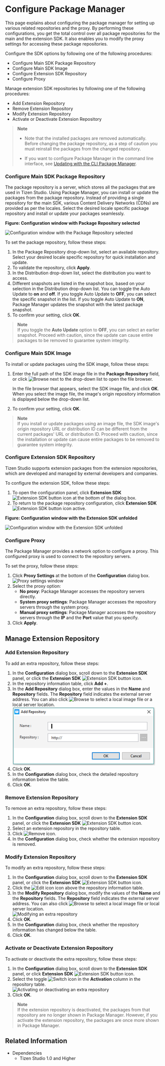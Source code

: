 # Configure Package Manager

This page explains about configuring the package manager for setting up various related repositories and the proxy. By performing these configurations, you get the total control over all package repositories for the main and the extension SDK. It also enables you to modify the proxy settings for accessing these package repositories.

Configure the SDK options by following one of the following procedures:

- Configure Main SDK Package Repository
- Configure Main SDK Image
- Configure Extension SDK Repository
- Configure Proxy

Manage extension SDK repositories by following one of the following procedures:

- Add Extension Repository
- Remove Extension Repository
- Modify Extension Repository
- Activate or Deactivate Extension Repository

> **Note**
>
> - Note that the installed packages are removed automatically. Before changing the package repository, as a step of caution you must reinstall the packages from the changed repository.
> 
> - If you want to configure Package Manager in the command line interface, see [Updating with the CLI Package Manager](update-sdk.md#updating-with-the-cli-package-manager).


### Configure Main SDK Package Repository

The package repository is a server, which stores all the packages that are used in Tizen Studio. Using Package Manager, you can install or update the packages from the package repository. 
Instead of providing a single repository for the main SDK, various  Content Delivery Networks (CDNs) are provided as per the locales. Select the desired locale specific package repository and install or update your packages seamlessly.

**Figure: Configuration window with Package Repository selected**

![Configuration window with the Package Repository selected](./media/advanced_conf_server.png)

To set the package repository, follow these steps:

1. In the Package Repository drop-down list, select an available repository. Select your desired locale specific repository for quick installation and update.
2. To validate the repository, click **Apply**. 
3. In the Distribution drop-down list, select the distribution you want to access.
4. Different snapshots are listed in the snapshot box, based on your selection in the Distribution drop-down list. You can toggle the Auto Update to **on** and **off**. If you toggle Auto Update to **OFF**, you can select the specific snapshot in the list. If you toggle Auto Update to **ON**, Package Manager updates the snapshot with the latest package snapshot.
5. To confirm your setting, click **OK**.

> **Note**  
> If you toggle the **Auto Update** option to **OFF**, you can select an earlier snapshot. Proceed with caution, since the update can cause entire packages to be removed to guarantee system integrity.

### Configure Main SDK Image

To install or update packages using the SDK image, follow these steps:

1. Enter the full path of the SDK image file in the **Package Repository** field, or click ![Browse](./media/advanced_conf_browse.png) next to the drop-down list to open the file browser.

   In the file browser that appears, select the SDK image file, and click **OK**. When you select the image file, the image's origin repository information is displayed below the drop-down list.
2. To confirm your setting, click **OK**.

> **Note**  
> If you install or update packages using an image file, the SDK image's origin repository URL or distribution ID can be different from the current packages' URL or distribution ID. Proceed with caution, since the installation or update can cause entire packages to be removed to guarantee system integrity.

### Configure Extension SDK Repository

Tizen Studio supports extension packages from the extension repositories, which are developed and managed by external developers and companies. 

To configure the extension SDK, follow these steps:

1. To open the configuration panel, click **Extension SDK** ![Extension SDK button icon](./media/advanced_conf_icon_extension.png) at the bottom of the dialog box.
2. To return to the package repository configuration, click **Extension SDK** ![Extension SDK button icon active](./media/advanced_conf_icon_extension_active.png).

**Figure: Configuration window with the Extension SDK unfolded**

![Configuration window with the Extension SDK unfolded](./media/advanced_conf_extension.png)

### Configure Proxy

The Package Manager provides a network option to configure a proxy. This configured proxy is used to connect to the repository servers. 

To set the proxy, follow these steps:

1. Click **Proxy Settings** at the bottom of the **Configuration** dialog box.  
![Proxy settings window](./media/advanced_conf_proxy.png)
2. Select the proxy option:
   - **No proxy**: Package Manager accesses the repository servers directly.
   - **System proxy settings**: Package Manager accesses the repository servers through the system proxy.
   - **Manual proxy settings**: Package Manager accesses the repository servers through the **IP** and the **Port** value that you specify.
3. Click **Apply**.


## Manage Extension Repository
### Add Extension Repository

To add an extra repository, follow these steps:

1. In the **Configuration** dialog box, scroll down to the **Extension SDK** panel, or click the **Extension SDK** ![Extension SDK button icon](./media/advanced_conf_icon_extension.png).
2. In the repository information table, click **Add +**.
3. In the **Add Repository** dialog box, enter the values in the **Name** and **Repository** fields. The **Repository** field indicates the external server address. You can also click ![Browse](./media/advanced_conf_browse.png) to select a local image file or a local server location.  
![Adding an extra repository](./media/advanced_conf_add_extra.png)
4. Click **OK**.
5. In the **Configuration** dialog box, check the detailed repository information below the table.
6. Click **OK**.

### Remove Extension Repository

To remove an extra repository, follow these steps:

1. In the **Configuration** dialog box, scroll down to the **Extension SDK** panel, or click the **Extension SDK** ![Extension SDK button icon](./media/advanced_conf_icon_extension.png).
2. Select an extension repository in the repository table.
3. Click ![Remove icon](./media/advanced_conf_icon_remove.png).
4. In the **Configuration** dialog box, check whether the extension repository is removed.

### Modify Extension Repository

To modify an extra repository, follow these steps:

1. In the **Configuration** dialog box, scroll down to the **Extension SDK** panel, or click the **Extension SDK** ![Extension SDK button icon](./media/advanced_conf_icon_extension.png).
2. Click the ![Edit icon](./media/advanced_conf_icon_edit.png) icon above the repository information table.
3. In the **Modify Repository** dialog box, modify the values of the **Name** and the **Repository** fields. The **Repository** field indicates the external server address. You can also click ![Browse](./media/advanced_conf_browse.png) to select a local image file or local server location.  
![Modifying an extra repository](./media/advanced_conf_edit_extra.png)
4. Click **OK**.
5. In the **Configuration** dialog box, check whether the repository information has changed below the table.
6. Click **OK**.

### Activate or Deactivate Extension Repository

To activate or deactivate the extra repository, follow these steps:

1. In the **Configuration** dialog box, scroll down to the **Extension SDK** panel, or click **Extension SDK** ![Extension SDK button icon](./media/advanced_conf_icon_extension.png).
2. Select the toggle ![Switch icon](./media/advanced_conf_icon_switch.png) in the **Activation** column in the repository table.  
![Activating or deactivating an extra repository](./media/advanced_conf_activate_extra.png)
3. Click **OK**.

> **Note**  
> If the extension repository is deactivated, the packages from that repository are no longer shown in Package Manager. However, if you activate the extension repository, the packages are once more shown in Package Manager.

## Related Information
- Dependencies
  - Tizen Studio 1.0 and Higher
